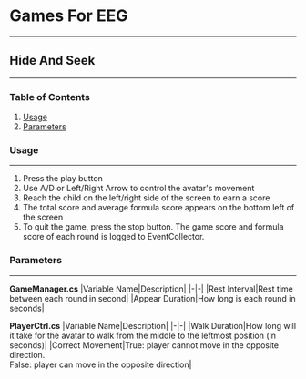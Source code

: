 # Games For EEG
---
## Hide And Seek
---
### Table of Contents
1. [Usage](#usage)
2. [Parameters](#parameters)
### Usage
---
1. Press the play button
2. Use A/D or Left/Right Arrow to control the avatar's movement
3. Reach the child on the left/right side of the screen to earn a score
4. The total score and average formula score appears on the bottom left of the screen
5. To quit the game, press the stop button. The game score and formula score of each round is logged to EventCollector.

### Parameters
---
__GameManager.cs__
|Variable Name|Description|
|-|-|
|Rest Interval|Rest time between each round in second|
|Appear Duration|How long is each round in seconds|

__PlayerCtrl.cs__
|Variable Name|Description|
|-|-|
|Walk Duration|How long will it take for the avatar to walk from the middle to the leftmost position (in seconds)|
|Correct Movement|True: player cannot move in the opposite direction.<br>False: player can move in the opposite direction|
